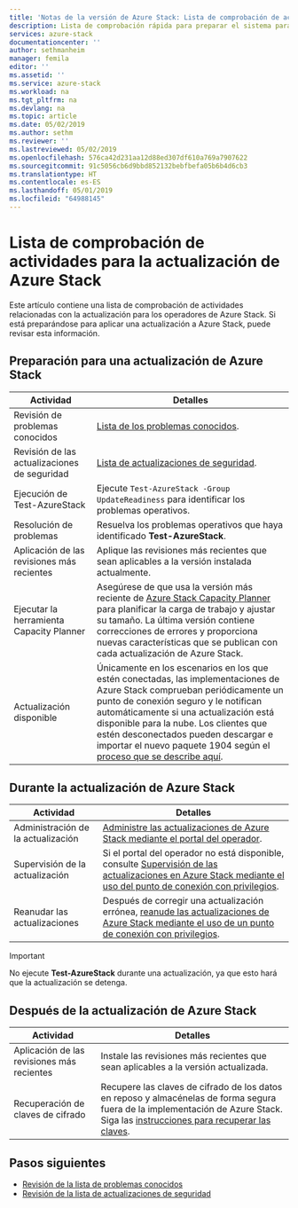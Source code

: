 ```yaml
---
title: 'Notas de la versión de Azure Stack: Lista de comprobación de actividades para la actualización | Microsoft Docs'
description: Lista de comprobación rápida para preparar el sistema para la actualización más reciente de Azure Stack.
services: azure-stack
documentationcenter: ''
author: sethmanheim
manager: femila
editor: ''
ms.assetid: ''
ms.service: azure-stack
ms.workload: na
ms.tgt_pltfrm: na
ms.devlang: na
ms.topic: article
ms.date: 05/02/2019
ms.author: sethm
ms.reviewer: ''
ms.lastreviewed: 05/02/2019
ms.openlocfilehash: 576ca42d231aa12d88ed307df610a769a7907622
ms.sourcegitcommit: 91c5056cb6d9bbd852132bebfbefa05b6b4d6cb3
ms.translationtype: HT
ms.contentlocale: es-ES
ms.lasthandoff: 05/01/2019
ms.locfileid: "64988145"
---
```

# <a name="azure-stack-update-activity-checklist"></a>Lista de comprobación de actividades para la actualización de Azure Stack

Este artículo contiene una lista de comprobación de actividades relacionadas con la actualización para los operadores de Azure Stack. Si está preparándose para aplicar una actualización a Azure Stack, puede revisar esta información.

## <a name="prepare-for-azure-stack-update"></a>Preparación para una actualización de Azure Stack

| Actividad              | Detalles                                                                          |
|-----------------------|----------------------------------------------------------------------------------|
| Revisión de problemas conocidos   | [Lista de los problemas conocidos](azure-stack-release-notes-known-issues-1904.md).                |
| Revisión de las actualizaciones de seguridad | [Lista de actualizaciones de seguridad](azure-stack-release-notes-security-updates-1904.md).      |
| Ejecución de Test-AzureStack   | Ejecute `Test-AzureStack -Group UpdateReadiness` para identificar los problemas operativos.      |
| Resolución de problemas        | Resuelva los problemas operativos que haya identificado **Test-AzureStack**.                |
| Aplicación de las revisiones más recientes | Aplique las revisiones más recientes que sean aplicables a la versión instalada actualmente.         |
| Ejecutar la herramienta Capacity Planner | Asegúrese de que usa la versión más reciente de [Azure Stack Capacity Planner](https://aka.ms/azstackcapacityplanner)  para planificar la carga de trabajo y ajustar su tamaño. La última versión contiene correcciones de errores y proporciona nuevas características que se publican con cada actualización de Azure Stack. |
| Actualización disponible       | Únicamente en los escenarios en los que estén conectadas, las implementaciones de Azure Stack comprueban periódicamente un punto de conexión seguro y le notifican automáticamente si una actualización está disponible para la nube. Los clientes que estén desconectados pueden descargar e importar el nuevo paquete 1904 según el [proceso que se describe aquí](azure-stack-apply-updates.md).               |

## <a name="during-azure-stack-update"></a>Durante la actualización de Azure Stack

| Actividad              | Detalles                                                                          |
|-----------------------|----------------------------------------------------------------------------------|
| Administración de la actualización         | [Administre las actualizaciones de Azure Stack mediante el portal del operador](azure-stack-updates.md). |
| Supervisión de la actualización        | Si el portal del operador no está disponible, consulte [Supervisión de las actualizaciones en Azure Stack mediante el uso del punto de conexión con privilegios](azure-stack-monitor-update.md). |
| Reanudar las actualizaciones            | Después de corregir una actualización errónea, [reanude las actualizaciones de Azure Stack mediante el uso de un punto de conexión con privilegios](azure-stack-monitor-update.md). |

> [!IMPORTANT]  
> No ejecute **Test-AzureStack** durante una actualización, ya que esto hará que la actualización se detenga.

## <a name="after-azure-stack-update"></a>Después de la actualización de Azure Stack

| Actividad              | Detalles                                                                          |
|-----------------------|----------------------------------------------------------------------------------|
| Aplicación de las revisiones más recientes | Instale las revisiones más recientes que sean aplicables a la versión actualizada.                          |
| Recuperación de claves de cifrado | Recupere las claves de cifrado de los datos en reposo y almacénelas de forma segura fuera de la implementación de Azure Stack. Siga las [instrucciones para recuperar las claves](azure-stack-security-bitlocker.md). |

## <a name="next-steps"></a>Pasos siguientes

- [Revisión de la lista de problemas conocidos](azure-stack-release-notes-known-issues-1904.md)
- [Revisión de la lista de actualizaciones de seguridad](azure-stack-release-notes-security-updates-1904.md)
